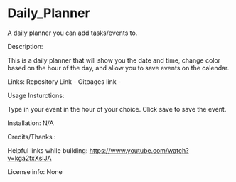 # Daily_Planner
A daily planner you can add tasks/events to.

Description:

This is a daily planner that will show you the date and time, change color based on the hour of the day, and allow you to save events on the calendar.

Links: 
Repository Link - 
Gitpages link - 

Usage Insturctions:

Type in your event in the hour of your choice. Click save to save the event.

Installation: N/A

Credits/Thanks :

Helpful links while building:
https://www.youtube.com/watch?v=kga2txXsIJA


License info: None